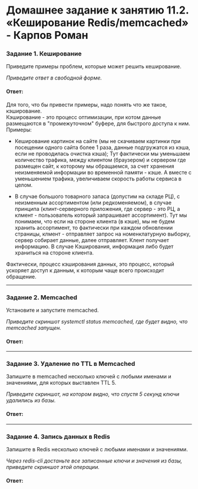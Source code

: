 # Домашнее задание к занятию 11.2. «Кеширование Redis/memcached» - Карпов Роман



### Задание 1. Кеширование 

Приведите примеры проблем, которые может решить кеширование. 

*Приведите ответ в свободной форме.*

#### Ответ: 

Для того, что бы привести примеры, надо понять что же такое, кэширование.   
Кэширование - это процесс оптимизации, при котом данные размещаются в "промежуточном" буфере, для быстрого доступа к ним. 
Примеры:  
 - Кеширование картинок на сайте (мы не скачиваем картинки при посещении одного сайта более 1 раза, данные подгружатся из кэша, если не проводилась очистка кэша);
 Тут фактически мы уменьшаем количество трафика, между клиентом (браузером) и сервером где размещен сайт, к которому мы обращаемся, за счет хранения неизменяемой информации во временной памяти - кэше.  А вместе с уменьшением трафика, увеличиваем скорость работы сервиса в целом. 
 
 - В случае большого товарного запаса (допустим на складе РЦ), с неизменным ассортиментом (или редкоменяемом), в случае принципа (клинт-серверного приложения, где сервер - это РЦ, а клмент - пользователь который запрашивает ассортимент). Тут мы понимаем, что если на стороне клиента (в кэше), мы не будем хранить ассортимент, то фактически при каждом обновлении страницы, клмент - отправляет запрос на номенклатурную выборку, сервер собирает данные, далее отправляет. Клент получает информацию. В случае Кэширования, информация либо будет храниться на стороне клиента. 
 
 Фактически, процесс кэширования данных, это процесс, который ускоряет доступ к данным, к которым чаще всего происходит обращение. 

---

### Задание 2. Memcached

Установите и запустите memcached.

*Приведите скриншот systemctl status memcached, где будет видно, что memcached запущен.*

#### Ответ: 


---

### Задание 3. Удаление по TTL в Memcached

Запишите в memcached несколько ключей с любыми именами и значениями, для которых выставлен TTL 5. 

*Приведите скриншот, на котором видно, что спустя 5 секунд ключи удалились из базы.*

#### Ответ: 


---

### Задание 4. Запись данных в Redis

Запишите в Redis несколько ключей с любыми именами и значениями. 

*Через redis-cli достаньте все записанные ключи и значения из базы, приведите скриншот этой операции.*

#### Ответ: 
